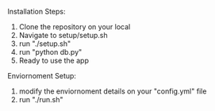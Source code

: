 Installation Steps:

1. Clone the repository on your local
2. Navigate to setup/setup.sh
3. run "./setup.sh"
4. run "python db.py"
5. Ready to use the app

Enviornoment Setup:

1. modify the enviornoment details on your "config.yml" file
2. run "./run.sh"